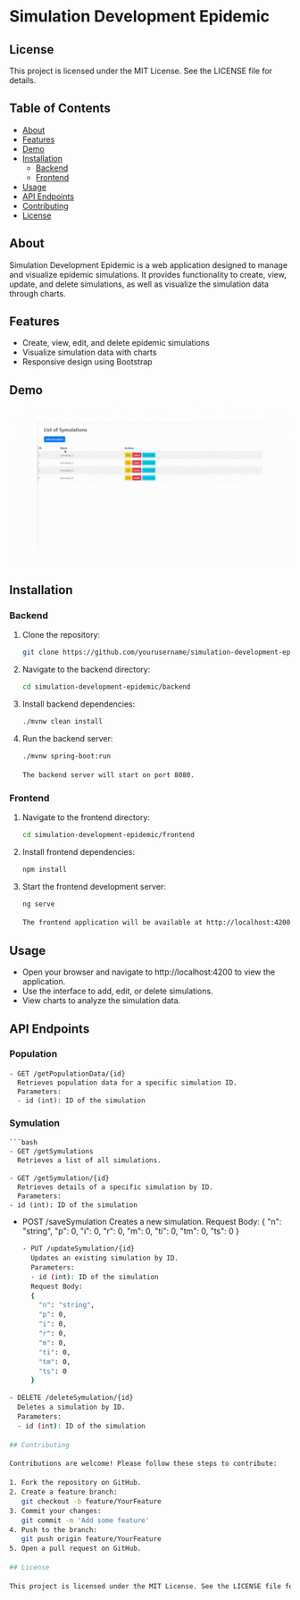 # Simulation Development Epidemic

## License

This project is licensed under the MIT License. See the LICENSE file for details.

## Table of Contents

- [About](#about)
- [Features](#features)
- [Demo](#demo)
- [Installation](#installation)
  - [Backend](#backend)
  - [Frontend](#frontend)
- [Usage](#usage)
- [API Endpoints](#api-endpoints)
- [Contributing](#contributing)
- [License](#license)

## About

Simulation Development Epidemic is a web application designed to manage and visualize epidemic simulations. It provides functionality to create, view, update, and delete simulations, as well as visualize the simulation data through charts.

## Features

- Create, view, edit, and delete epidemic simulations
- Visualize simulation data with charts
- Responsive design using Bootstrap

## Demo

![SymulationEpidemicApp](./demo/demo.gif)

## Installation

### Backend

1. Clone the repository:
   ```bash
   git clone https://github.com/yourusername/simulation-development-epidemic.git

2. Navigate to the backend directory:
   ```bash
   cd simulation-development-epidemic/backend

3. Install backend dependencies:
   ```bash
   ./mvnw clean install

4. Run the backend server:
   ```bash
   ./mvnw spring-boot:run

   The backend server will start on port 8080.

### Frontend

1. Navigate to the frontend directory:
   ```bash
   cd simulation-development-epidemic/frontend

2. Install frontend dependencies:
    ```bash
    npm install

3. Start the frontend development server:
    ```bash
    ng serve

   The frontend application will be available at http://localhost:4200.

## Usage

- Open your browser and navigate to http://localhost:4200 to view the application.
- Use the interface to add, edit, or delete simulations.
- View charts to analyze the simulation data.

## API Endpoints

### Population
    
    - GET /getPopulationData/{id}
      Retrieves population data for a specific simulation ID.
      Parameters:
      - id (int): ID of the simulation

### Symulation
    ```bash
    - GET /getSymulations
      Retrieves a list of all simulations.
    
    - GET /getSymulation/{id}
      Retrieves details of a specific simulation by ID.
      Parameters:
    - id (int): ID of the simulation
    
  - POST /saveSymulation
    Creates a new simulation.
    Request Body:
    {
      "n": "string",
      "p": 0,
      "i": 0,
      "r": 0,
      "m": 0,
      "ti": 0,
      "tm": 0,
      "ts": 0
    }
    ```bash
    - PUT /updateSymulation/{id}
      Updates an existing simulation by ID.
      Parameters:
      - id (int): ID of the simulation
      Request Body:
      {
        "n": "string",
        "p": 0,
        "i": 0,
        "r": 0,
        "m": 0,
        "ti": 0,
        "tm": 0,
        "ts": 0
      }
```bash
- DELETE /deleteSymulation/{id}
  Deletes a simulation by ID.
  Parameters:
  - id (int): ID of the simulation

## Contributing

Contributions are welcome! Please follow these steps to contribute:

1. Fork the repository on GitHub.
2. Create a feature branch:
   git checkout -b feature/YourFeature
3. Commit your changes:
   git commit -m 'Add some feature'
4. Push to the branch:
   git push origin feature/YourFeature
5. Open a pull request on GitHub.

## License

This project is licensed under the MIT License. See the LICENSE file for details.
